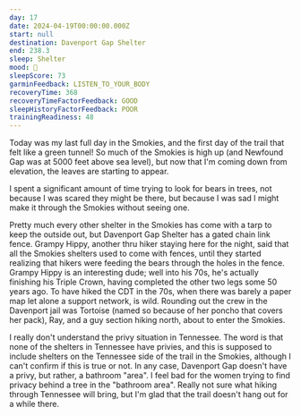 ```yaml
---
day: 17
date: 2024-04-19T00:00:00.000Z
start: null
destination: Davenport Gap Shelter
end: 238.3
sleep: Shelter
mood: 🙂
sleepScore: 73
garminFeedback: LISTEN_TO_YOUR_BODY
recoveryTime: 368
recoveryTimeFactorFeedback: GOOD
sleepHistoryFactorFeedback: POOR
trainingReadiness: 48
---
```

Today was my last full day in the Smokies, and the first day of the trail that felt like a green tunnel! So much of the Smokies is high up (and Newfound Gap was at 5000 feet above sea level), but now that I'm coming down from elevation, the leaves are starting to appear.

I spent a significant amount of time trying to look for bears in trees, not because I was scared they might be there, but because I was sad I might make it through the Smokies without seeing one.

Pretty much every other shelter in the Smokies has come with a tarp to keep the outside out, but Davenport Gap Shelter has a gated chain link fence. Grampy Hippy, another thru hiker staying here for the night, said that all the Smokies shelters used to come with fences, until they started realizing that hikers were feeding the bears through the holes in the fence. Grampy Hippy is an interesting dude; well into his 70s, he's actually finishing his Triple Crown, having completed the other two legs some 50 years ago. To have hiked the CDT in the 70s, when there was barely a paper map let alone a support network, is wild. Rounding out the crew in the Davenport jail was Tortoise (named so because of her poncho that covers her pack), Ray, and a guy section hiking north, about to enter the Smokies.

I really don't understand the privy situation in Tennessee. The word is that none of the shelters in Tennessee have privies, and this is supposed to include shelters on the Tennessee side of the trail in the Smokies, although I can't confirm if this is true or not. In any case, Davenport Gap doesn't have a privy, but rather, a bathroom "area". I feel bad for the women trying to find privacy behind a tree in the "bathroom area". Really not sure what hiking through Tennessee will bring, but I'm glad that the trail doesn't hang out for a while there. 
